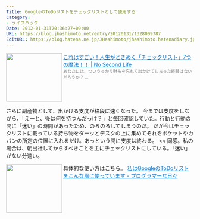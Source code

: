 ```yaml
---
Title: GoogleのToDoリストをチェックリストとして使用する
Category:
- ライフハック
Date: 2012-01-31T20:36:27+09:00
URL: https://blog.jhashimoto.net/entry/20120131/1328009787
EditURL: https://blog.hatena.ne.jp/JHashimoto/jhashimoto.hatenadiary.jp/atom/entry/12921228815717256808
---
```


<a href="http://www.ttcbn.net/no_second_life/archives/20174" target="_blank"><img class="alignleft" align="left" border="0" src="http://capture.heartrails.com/150x130/shadow?http://www.ttcbn.net/no_second_life/archives/20174" alt="" width="150" height="130" /></a><a style="color:#0070C5;" href="http://www.ttcbn.net/no_second_life/archives/20174" target="_blank">これはすごい！人生がときめく「チェックリスト」7つの魔法！！ | No Second Life</a><a href="http://b.hatena.ne.jp/entry/http://www.ttcbn.net/no_second_life/archives/20174" target="_blank"><img border="0" src="http://b.hatena.ne.jp/entry/image/http://www.ttcbn.net/no_second_life/archives/20174" alt="" /></a><br><span style="color: #808080;font-size: 80%;">あなたには、ついうっかり財布を忘れて出かけてしまった経験はないだろうか？ ...</span><br style="clear:both;" />
>>
さらに副産物として、出かける支度が格段に速くなった。
今までは支度をしながら、「えーと、後は何を持つんだっけ？」と毎回確認していた。行動と行動の間に「迷い」の時間があったため、のろのろしてしまうのだ。
だが今はチェックリストに載っている持ち物をダーッとデスクの上に集めてそれをポケットやカバンの所定の位置に入れるだけ。あっという間に支度は終わる。
<<
同感。私の場合は、朝出社してからすべきことを主にチェックリストにしている。「迷い」がない分速い。

具体的な使い方はこちら。
<a href="http://d.hatena.ne.jp/JHashimoto/20110119/1295492424" target="_blank" rel="nofollow"><img class="alignleft" align="left" border="0" src="http://capture.heartrails.com/150x130/shadow?http://d.hatena.ne.jp/JHashimoto/20110119/1295492424" alt="" width="150" height="130" /></a><a style="color:#0070C5;" href="http://d.hatena.ne.jp/JHashimoto/20110119/1295492424" target="_blank" rel="nofollow">私はGoogleのToDoリストをこんな風に使っています - プログラマーな日々</a><a href="http://b.hatena.ne.jp/entry/http://d.hatena.ne.jp/JHashimoto/20110119/1295492424" target="_blank"><img border="0" src="http://b.hatena.ne.jp/entry/image/http://d.hatena.ne.jp/JHashimoto/20110119/1295492424" alt="" /></a><br style="clear:both;" />

